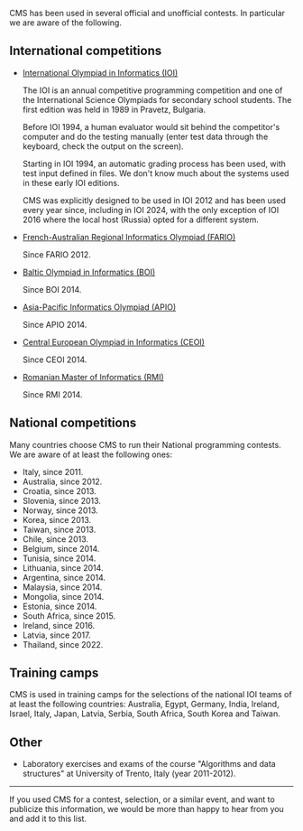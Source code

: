 CMS has been used in several official and unofficial contests. In particular we
are aware of the following.

## International competitions

- [International Olympiad in Informatics (IOI)](http://ioinformatics.org/)

    The IOI is an annual competitive programming competition and one of the
    International Science Olympiads for secondary school students. The first
    edition was held in 1989 in Pravetz, Bulgaria.
    
    Before IOI 1994, a human evaluator would sit behind the competitor's
    computer and do the testing manually (enter test data through the keyboard,
    check the output on the screen).

    Starting in IOI 1994, an automatic grading process has been used, with test
    input defined in files. We don't know much about the systems used in these
    early IOI editions.
    
    CMS was explicitly designed to be used in IOI 2012 and has been used
    every year since, including in IOI 2024, with the only exception of IOI 2016
    where the local host (Russia) opted for a different system.

- [French-Australian Regional Informatics Olympiad (FARIO)](https://orac.amt.edu.au/hub/fario/)

    Since FARIO 2012.

- [Baltic Olympiad in Informatics (BOI)](https://boi2024.lmio.lt/)

    Since BOI 2014.

- [Asia-Pacific Informatics Olympiad (APIO)](https://www.apio2024.org/)

    Since APIO 2014.

- [Central European Olympiad in Informatics (CEOI)](http://ceoi.inf.elte.hu/)

    Since CEOI 2014.

- [Romanian Master of Informatics (RMI)](https://rmi.lbi.ro/)

    Since RMI 2014.

## National competitions

Many countries choose CMS to run their National programming contests. We are
aware of at least the following ones:

- Italy, since 2011.
- Australia, since 2012.
- Croatia, since 2013.
- Slovenia, since 2013.
- Norway, since 2013.
- Korea, since 2013.
- Taiwan, since 2013.
- Chile, since 2013.
- Belgium, since 2014.
- Tunisia, since 2014.
- Lithuania, since 2014.
- Argentina, since 2014.
- Malaysia, since 2014.
- Mongolia, since 2014.
- Estonia, since 2014.
- South Africa, since 2015.
- Ireland, since 2016.
- Latvia, since 2017.
- Thailand, since 2022.

## Training camps

CMS is used in training camps for the selections of the national IOI teams of at
least the following countries: Australia, Egypt, Germany, India, Ireland,
Israel, Italy, Japan, Latvia, Serbia, South Africa, South Korea and Taiwan.

## Other

- Laboratory exercises and exams of the course "Algorithms and data structures"
  at University of Trento, Italy (year 2011-2012).

---

If you used CMS for a contest, selection, or a similar event, and want to
publicize this information, we would be more than happy to hear from you and add
it to this list.

<!-- TODO: expand lists above based on results from http://goo.gl/atFJtw (and maybe also http://goo.gl/7PRmHW) -->
